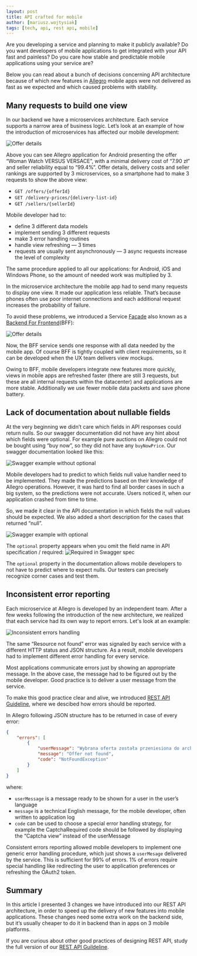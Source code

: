```yaml
---
layout: post
title: API crafted for mobile
author: [mariusz.wojtysiak]
tags: [tech, api, rest api, mobile]
---
```


Are you developing a service and planning to make it publicly available? Do you want developers of mobile applications to get integrated
with your API fast and painless? Do you care how stable and predictable mobile applications using your service are?

Below you can read about a bunch of decisions concerning API architecture because of which new features in [Allegro](http://allegro.tech/about-us/) mobile apps were not delivered as fast as we expected and which caused problems with stability.

## Many requests to build one view
In our backend we have a microservices architecture. Each service supports a narrow area of business logic. Let’s look at an example of
how the introduction of microservices has affected our mobile development:

![Offer details](/img/articles/2016-10-18-crafting-API-for-mobile-devices/offer-watch.png)

Above you can see Allegro application for Android presenting the offer “Woman Watch VERSUS VERSACE”, with a minimal delivery cost of “7.90 zł”
and seller reliability equal to “99.4%”. Offer details, delivery costs and seller rankings are supported by 3 microservices,
so a smartphone had to make 3 requests to show the above view:

- `GET /offers/{offerId}`
- `GET /delivery-prices/{delivery-list-id}`
- `GET /sellers/{sellerId}`

Mobile developer had to:

- define 3 different data models
- implement sending 3 different requests
- make 3 error handling routines
- handle view refreshing — 3 times
- requests are usually sent asynchronously — 3 async requests increase the level of complexity

The same procedure applied to all our applications: for Android, iOS and Windows Phone, so the amount of needed work was multiplied by 3.

In the microservice architecture the mobile app had to send many requests to display one view. It made our application less reliable.
That’s because phones often use poor internet connections and each additional request increases the probability of failure.

To avoid these problems, we introduced a Service [Façade](https://en.wikipedia.org/wiki/Facade_pattern) also known as
a [Backend For Frontend](http://samnewman.io/patterns/architectural/bff/)(BFF):

![Offer details](/img/articles/2016-10-18-crafting-API-for-mobile-devices/BFF.png)

Now, the BFF service sends one response with all data needed by the mobile app. Of course BFF is tightly coupled with client requirements,
so it can be developed when the UX team delivers view mockups.

Owing to BFF, mobile developers integrate new features more quickly, views in mobile apps are refreshed faster (there are still 3 requests,
but these are all internal requests within the datacenter) and applications are more stable. Additionally we use fewer mobile data packets
and save phone battery.

## Lack of documentation about nullable fields
At the very beginning we didn’t care which fields in API responses could return nulls. So our swagger documentation did not have any hint about
which fields were optional. For example pure auctions on Allegro could not be bought using “buy now”, so they did not have any `buyNowPrice`.
Our swagger documentation looked like this:

![Swagger example without optional](/img/articles/2016-10-18-crafting-API-for-mobile-devices/offer-no-optional.png)

Mobile developers had to predict to which fields null value handler need to be implemented. They made the predictions based on their
knowledge of Allegro operations. However, it was hard to find all border cases in such a big system, so the predictions were not accurate.
Users noticed it, when our application crashed from time to time.

So, we made it clear in the API documentation in which fields the null values should be expected. We also added a short description
for the cases that returned “null”.

![Swagger example with optional](/img/articles/2016-10-18-crafting-API-for-mobile-devices/offer-optional.png)

The `optional` property appears when you omit the field name in API specification / required:
![Required in Swagger spec](/img/articles/2016-10-18-crafting-API-for-mobile-devices/swagger-required.png)

The `optional` property in the documentation allows mobile developers to not have to predict where to expect nulls.
Our testers can precisely recognize corner cases and test them.

## Inconsistent error reporting
Each microservice at Allegro is developed by an independent team. After a few weeks following the introduction of the new architecture, we realized
that each service had its own way to report errors. Let's look at an example:

![Inconsistent errors handling](/img/articles/2016-10-18-crafting-API-for-mobile-devices/inconsistent-errors-handling.png)

The same “Resource not found” error was signaled by each service with a different HTTP status and JSON structure.
As a result, mobile developers had to implement different error handling for every service.

Most applications communicate errors just by showing an appropriate message. In the above case, the message had to be figured out
by the mobile developer. Good practice is to deliver a user message from the service.

To make this good practice clear and alive, we introduced [REST API Guideline](http://allegro-restapi-guideline.readthedocs.io/en/latest/Error/),
where we descibed how errors should be reported.

In Allegro following JSON structure has to be returned in case of every error:

```JSON
{
    "errors": [
        {
            "userMessage": "Wybrana oferta została przeniesiona do archiwum",
            "message": "Offer not found",
            "code": "NotFoundException"
        }
    ]
}
```

where:

- `userMessage` is a message ready to be shown for a user in the user’s language
- `message` is a technical English message, for the mobile developer, often written to application log
- `code` can be used to choose a special error handling strategy, for example the CaptchaRequired code should be followed by displaying the “Captcha view” instead of the userMessage

Consistent errors reporting allowed mobile developers to implement one generic error handling procedure, which just shows a `userMesage`
delivered by the service. This is sufficient for 99% of errors. 1% of errors require special handling like redirecting the user to application
preferences or refreshing the OAuth2 token.

## Summary
In this article I presented 3 changes we have introduced into our REST API architecture, in order to speed up the delivery of new
features into mobile applications. These changes need some extra work on the backend side, but it’s usually cheaper to do it in backend
than in apps on 3 mobile platforms.

If you are curious about other good practices of designing REST API, study the full version of our
[REST API Guildeline](http://allegro-restapi-guideline.readthedocs.io/en/latest/).
